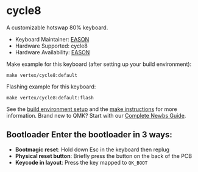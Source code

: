 # cycle8

A customizable hotswap 80% keyboard.

* Keyboard Maintainer: [EASON](https://github.com/EasonQian1)
* Hardware Supported: cycle8
* Hardware Availability: [EASON](https://github.com/EasonQian1)

Make example for this keyboard (after setting up your build environment):

    make vertex/cycle8:default

Flashing example for this keyboard:

    make vertex/cycle8:default:flash

See the [build environment setup](https://docs.qmk.fm/#/getting_started_build_tools) and the [make instructions](https://docs.qmk.fm/#/getting_started_make_guide) for more information. Brand new to QMK? Start with our [Complete Newbs Guide](https://docs.qmk.fm/#/newbs).

## Bootloader Enter the bootloader in 3 ways:
* **Bootmagic reset**: Hold down Esc in the keyboard then replug
* **Physical reset button**: Briefly press the button on the back of the PCB
* **Keycode in layout**: Press the key mapped to `QK_BOOT`
